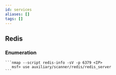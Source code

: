```yaml
---
id: services
aliases: []
tags: []
---
```


## Redis 
  ### Enumeration
    ```nmap --script redis-info -sV -p 6379 <IP>
       msf> use auxiliary/scanner/redis/redis_server
    ```
    
    
    

